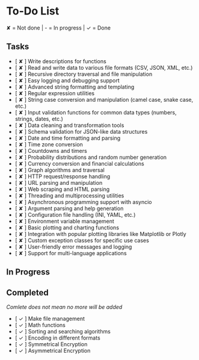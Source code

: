 # To-Do List
✘ = Not done | - = In progress | ✓ = Done

## Tasks

- [ ✘ ] Write descriptions for functions
- [ ✘ ] Read and write data to various file formats (CSV, JSON, XML, etc.)
- [ ✘ ] Recursive directory traversal and file manipulation
- [ ✘ ] Easy logging and debugging support
- [ ✘ ] Advanced string formatting and templating
- [ ✘ ] Regular expression utilities
- [ ✘ ] String case conversion and manipulation (camel case, snake case, etc.)
- [ ✘ ] Input validation functions for common data types (numbers, strings, dates, etc.)
- [ ✘ ] Data cleaning and transformation tools
- [ ✘ ] Schema validation for JSON-like data structures
- [ ✘ ] Date and time formatting and parsing
- [ ✘ ] Time zone conversion
- [ ✘ ] Countdowns and timers
- [ ✘ ] Probability distributions and random number generation
- [ ✘ ] Currency conversion and financial calculations
- [ ✘ ] Graph algorithms and traversal
- [ ✘ ] HTTP request/response handling
- [ ✘ ] URL parsing and manipulation
- [ ✘ ] Web scraping and HTML parsing
- [ ✘ ] Threading and multiprocessing utilities
- [ ✘ ] Asynchronous programming support with asyncio
- [ ✘ ] Argument parsing and help generation
- [ ✘ ] Configuration file handling (INI, YAML, etc.)
- [ ✘ ] Environment variable management
- [ ✘ ] Basic plotting and charting functions
- [ ✘ ] Integration with popular plotting libraries like Matplotlib or Plotly
- [ ✘ ] Custom exception classes for specific use cases
- [ ✘ ] User-friendly error messages and logging
- [ ✘ ] Support for multi-language applications

## In Progress



## Completed
*Comlete does not mean no more will be added*

- [ ✓ ] Make file management
- [ ✓ ] Math functions
- [ ✓ ] Sorting and searching algorithms
- [ ✓ ] Encoding in different formats
- [ ✓ ] Symmetrical Encryption
- [ ✓ ] Asymmetrical Encryption
